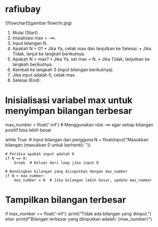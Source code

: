 # rafiubay
![flowchart](gambar flowchr.jpg)
















1.	  Mulai (Start).
2.	 Inisialisasi max = -∞.
3.	Input bilangan N.
4.	Apakah N = 0?
•	Jika Ya, cetak max dan lanjutkan ke Selesai.
•	Jika Tidak, lanjut ke langkah berikutnya.
5.	Apakah N > max?
•	Jika Ya, set max = N.
•	Jika Tidak, lanjutkan ke langkah berikutnya.
6.	Kembali ke langkah 3 (input bilangan berikutnya).
7.	 Jika input adalah 0, cetak max.
8.	Selesai (End).

# Inisialisasi variabel max untuk menyimpan bilangan terbesar
max_number = float('-inf')  # Menggunakan nilai -∞ agar setiap bilangan positif bisa lebih besar

while True:
    # Input bilangan dari pengguna
    N = float(input("Masukkan bilangan (masukkan 0 untuk berhenti): "))
    
    # Periksa apakah input adalah 0
    if N == 0:
        break  # Keluar dari loop jika input 0
    
    # Bandingkan bilangan yang diinputkan dengan max_number
    if N > max_number:
        max_number = N  # Jika bilangan lebih besar, update max_number

# Tampilkan bilangan terbesar
if max_number == float('-inf'):
    print("Tidak ada bilangan yang diinput.")
else:
    print(f"Bilangan terbesar yang diinputkan adalah: {max_number}")

